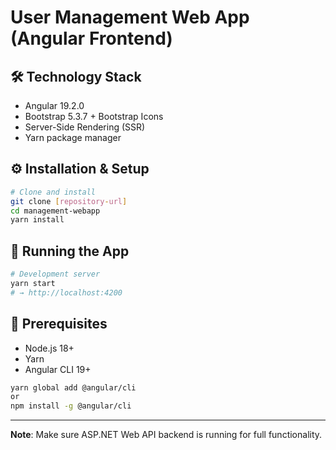 # User Management Web App (Angular Frontend)
## 🛠️ Technology Stack

- Angular 19.2.0
- Bootstrap 5.3.7 + Bootstrap Icons
- Server-Side Rendering (SSR)
- Yarn package manager


## ⚙️ Installation & Setup

```bash
# Clone and install
git clone [repository-url]
cd management-webapp
yarn install
```

## 🚀 Running the App

```bash
# Development server
yarn start
# → http://localhost:4200
```


## 🔧 Prerequisites

- Node.js 18+
- Yarn
- Angular CLI 19+

```bash
yarn global add @angular/cli
or
npm install -g @angular/cli
```

---

**Note**: Make sure ASP.NET Web API backend is running for full functionality.
